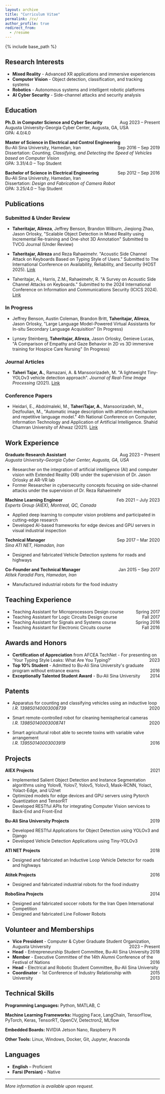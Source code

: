 ```yaml
---
layout: archive
title: "Curriculum Vitae"
permalink: /cv/
author_profile: true
redirect_from:
  - /resume
---
```


{% include base_path %}

## Research Interests

* **Mixed Reality** - Advanced XR applications and immersive experiences
* **Computer Vision** - Object detection, classification, and tracking systems
* **Robotics** - Autonomous systems and intelligent robotic platforms
* **AI Cyber Security** - Side-channel attacks and security analysis

## Education

**Ph.D. in Computer Science and Cyber Security** <span style="float:right;">Aug 2023 – Present</span>  
Augusta University-Georgia Cyber Center, Augusta, GA, USA  
GPA: 4.0/4.0

**Master of Science in Electrical and Control Engineering** <span style="float:right;">Sep 2016 – Sep 2019</span>  
Bu-Ali Sina University, Hamedan, Iran  
Dissertation: *Counting, Classifying, and Detecting the Speed of Vehicles based on Computer Vision*  
GPA: 3.31/4.0 – Top Student

**Bachelor of Science in Electrical Engineering** <span style="float:right;">Sep 2012 – Sep 2016</span>  
Bu-Ali Sina University, Hamedan, Iran  
Dissertation: *Design and Fabrication of Camera Robot*  
GPA: 3.25/4.0 – Top Student

## Publications

### Submitted & Under Review
* **Taheritajar, Alireza**, Jeffrey Benson, Brandon Wilburn, Jieqiong Zhao, Jason Orlosky, "Scalable Object Detection in Mixed Reality using Incremental Re-training and One-shot 3D Annotation" Submitted to TVCG Journal (Under Review)

* **Taheritajar, Alireza** and Reza Rahaeimehr. "Acoustic Side Channel Attack on Keyboards Based on Typing Style of Users." Submitted to The International Conference on Availability, Reliability, and Security (HOST 2025). [Link](https://arxiv.org/abs/2408.12622)

* Taheritajar, A., Harris, Z.M., Rahaeimehr, R. "A Survey on Acoustic Side Channel Attacks on Keyboards." Submitted to the 2024 International Conference on Information and Communications Security (ICICS 2024). [Link](https://arxiv.org/abs/2408.12622)

### In Progress
* Jeffrey Benson, Austin Coleman, Brandon Britt, **Taheritajar, Alireza**, Jason Orlosky, "Large Language Model-Powered Virtual Assistants for In-situ Secondary Language Acquisition" (In Progress)

* Lynsey Steinberg, **Taheritajar, Alireza**, Jason Orlosky, Genieve Lucas, "A Comparison of Empathy and Gaze Behavior in 2D vs 3D immersive training for Hospice Care Nursing" (In Progress)

### Journal Articles
* **Taheri Tajar, A.**, Ramazani, A. & Mansoorizadeh, M. "A lightweight Tiny-YOLOv3 vehicle detection approach". *Journal of Real-Time Image Processing* (2021). [Link](https://link.springer.com/article/10.1007/s11554-021-01131-w)

### Conference Papers
* Heidari, E., Abdolmaleki, M., **TaheriTajar, A.**, Mansoorizadeh, M., Dezfoulian, M., "Automatic image description with attention mechanism and repetitive language model." 4th National Conference on Computer, Information Technology and Application of Artificial Intelligence. Shahid Chamran University of Ahwaz (2021). [Link](https://civilica.com/doc/1196819/)

## Work Experience

**Graduate Research Assistant** <span style="float:right;">Aug 2023 – Present</span>  
*Augusta University-Georgia Cyber Center, Augusta, GA, USA*
* Researcher on the integration of artificial intelligence (AI) and computer vision with Extended Reality (XR) under the supervision of Dr. Jason Orlosky at AR-VR lab
* Former Researcher in cybersecurity concepts focusing on side-channel attacks under the supervision of Dr. Reza Rahaeimehr

**Machine Learning Engineer** <span style="float:right;">Feb 2021 – July 2023</span>  
*Experts Group (AIEX), Montreal, QC, Canada*
* Applied deep learning to computer vision problems and participated in cutting-edge research
* Developed AI-based frameworks for edge devices and GPU servers in visual industrial inspection

**Technical Manager** <span style="float:right;">Sep 2017 – Mar 2020</span>  
*Sina ATI NET, Hamadan, Iran*
* Designed and fabricated Vehicle Detection systems for roads and highways

**Co-Founder and Technical Manager** <span style="float:right;">Jan 2015 – Sep 2017</span>  
*Atitek Faradid Pars, Hamedan, Iran*
* Manufactured industrial robots for the food industry

## Teaching Experience

* Teaching Assistant for Microprocessors Design course <span style="float:right;">Spring 2017</span>
* Teaching Assistant for Logic Circuits Design course <span style="float:right;">Fall 2017</span>
* Teaching Assistant for Signals and Systems course <span style="float:right;">Spring 2016</span>
* Teaching Assistant for Electronic Circuits course <span style="float:right;">Fall 2016</span>

## Awards and Honors

* **Certification of Appreciation** from AFCEA TechNet - For presenting on 'Your Typing Style Leaks: What Are You Typing?' <span style="float:right;">2023</span>
* **Top 10% Student** - Admitted to Bu-Ali Sina University's graduate program without entrance exams <span style="float:right;">2016</span>
* **Exceptionally Talented Student Award** - Bu-Ali Sina University <span style="float:right;">2014</span>

## Patents

* Apparatus for counting and classifying vehicles using an inductive loop  
  *I.R. 139850140003008739* <span style="float:right;">2020</span>

* Smart remote-controlled robot for cleaning hemispherical cameras  
  *I.R. 139850140003008741* <span style="float:right;">2020</span>

* Smart agricultural robot able to secrete toxins with variable valve arrangement  
  *I.R. 139550140003003919* <span style="float:right;">2016</span>

## Projects

**AIEX Projects** <span style="float:right;">2021</span>
* Implemented Salient Object Detection and Instance Segmentation algorithms using Yolov8, Yolov7, Yolov5, Yolov3, Mask-RCNN, Yolact, Yolact-Edge, and U2net
* Optimized models for edge devices and GPU servers using Pytorch Quantization and TensorRT
* Developed RESTful APIs for integrating Computer Vision services to Back-End and Front-End

**Bu-Ali Sina University Projects** <span style="float:right;">2019</span>
* Developed RESTful Applications for Object Detection using YOLOv3 and Django
* Developed Vehicle Detection Applications using Tiny-YOLOv3

**ATI NET Projects** <span style="float:right;">2018</span>
* Designed and fabricated an Inductive Loop Vehicle Detector for roads and highways

**Atitek Projects** <span style="float:right;">2016</span>
* Designed and fabricated industrial robots for the food industry

**RoboSina Projects** <span style="float:right;">2014</span>
* Designed and fabricated soccer robots for the Iran Open International Competition
* Designed and fabricated Line Follower Robots

## Volunteer and Memberships

* **Vice President** - Computer & Cyber Graduate Student Organization, Augusta University <span style="float:right;">2023 – Present</span>
* **Head** - Entrepreneurship Student Committee, Bu-Ali Sina University <span style="float:right;">2018</span>
* **Member** - Executive Committee of the 14th Alumni Conference of the Festival of Nations <span style="float:right;">2016</span>
* **Head** - Electrical and Robotic Student Committee, Bu-Ali Sina University <span style="float:right;">2015</span>
* **Coordinator** - 1st Conference of Industry Relationship with University <span style="float:right;">2013</span>

## Technical Skills

**Programming Languages:** Python, MATLAB, C

**Machine Learning Frameworks:** Hugging Face, LangChain, TensorFlow, PyTorch, Keras, TensorRT, OpenCV, Detectron2, MLflow

**Embedded Boards:** NVIDIA Jetson Nano, Raspberry Pi

**Other Tools:** Linux, Windows, Docker, Git, Jupyter, Anaconda

## Languages

* **English** – Proficient
* **Farsi (Persian)** – Native

---

*More information is available upon request.*
